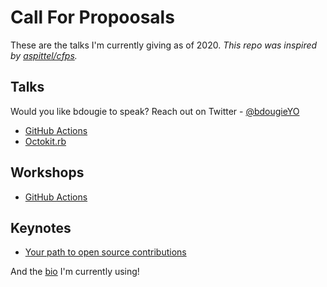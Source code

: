 
# Call For Propoosals
These are the talks I'm currently giving as of 2020. _This repo was inspired by [aspittel/cfps](https://github.com/aspittel/cfps)._ 

## Talks 
Would you like bdougie to speak? Reach out on Twitter - [@bdougieYO](https://twitter.com/bdougieYO)

- [GitHub Actions](talks/actions.md)
- [Octokit.rb](talks/octokit.md)

## Workshops
- [GitHub Actions](talks/actions-workshop.md)

## Keynotes
- [Your path to open source contributions](talks/open-source.md)

And the [bio](bio/bios.md) I'm currently using!

